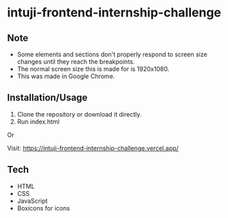 # intuji-frontend-internship-challenge

## Note
- Some elements and sections don't properly respond to screen size changes until they reach the breakpoints.
- The normal screen size this is made for is 1920x1080.
- This was made in Google Chrome.

## Installation/Usage

1. Clone the repository or download it directly.
2. Run index.html

Or

Visit: https://intuji-frontend-internship-challenge.vercel.app/

## Tech

- HTML
- CSS
- JavaScript
- Boxicons for icons
